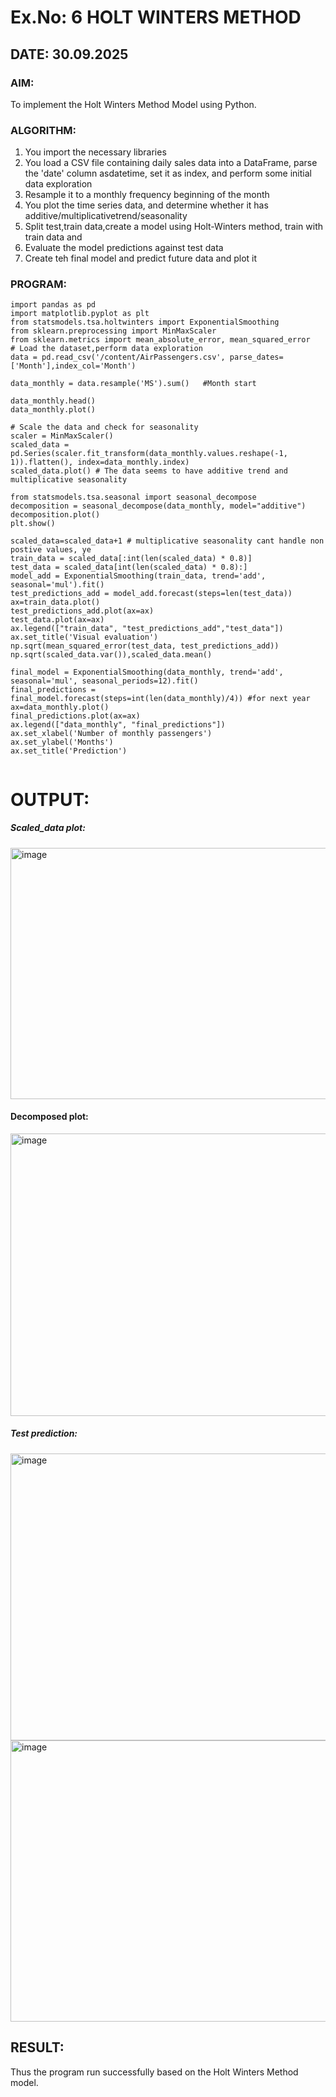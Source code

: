 # Ex.No: 6 HOLT WINTERS METHOD
## DATE: 30.09.2025
### AIM:
To implement the Holt Winters Method Model using Python.

### ALGORITHM:
1. You import the necessary libraries
2. You load a CSV file containing daily sales data into a DataFrame, parse the 'date' column asdatetime, set it as index, and perform some initial data exploration
3. Resample it to a monthly frequency beginning of the month
4. You plot the time series data, and determine whether it has additive/multiplicativetrend/seasonality
5. Split test,train data,create a model using Holt-Winters method, train with train data and
6.  Evaluate the model predictions against test data
7. Create teh final model and predict future data and plot it

### PROGRAM:

```
import pandas as pd
import matplotlib.pyplot as plt
from statsmodels.tsa.holtwinters import ExponentialSmoothing
from sklearn.preprocessing import MinMaxScaler
from sklearn.metrics import mean_absolute_error, mean_squared_error
# Load the dataset,perform data exploration
data = pd.read_csv('/content/AirPassengers.csv', parse_dates=['Month'],index_col='Month')

data_monthly = data.resample('MS').sum()   #Month start

data_monthly.head()
data_monthly.plot()

# Scale the data and check for seasonality
scaler = MinMaxScaler()
scaled_data = pd.Series(scaler.fit_transform(data_monthly.values.reshape(-1, 1)).flatten(), index=data_monthly.index)
scaled_data.plot() # The data seems to have additive trend and multiplicative seasonality

from statsmodels.tsa.seasonal import seasonal_decompose
decomposition = seasonal_decompose(data_monthly, model="additive")
decomposition.plot()
plt.show()

scaled_data=scaled_data+1 # multiplicative seasonality cant handle non postive values, ye
train_data = scaled_data[:int(len(scaled_data) * 0.8)]
test_data = scaled_data[int(len(scaled_data) * 0.8):]
model_add = ExponentialSmoothing(train_data, trend='add', seasonal='mul').fit()
test_predictions_add = model_add.forecast(steps=len(test_data))
ax=train_data.plot()
test_predictions_add.plot(ax=ax)
test_data.plot(ax=ax)
ax.legend(["train_data", "test_predictions_add","test_data"])
ax.set_title('Visual evaluation')
np.sqrt(mean_squared_error(test_data, test_predictions_add))
np.sqrt(scaled_data.var()),scaled_data.mean()

final_model = ExponentialSmoothing(data_monthly, trend='add', seasonal='mul', seasonal_periods=12).fit()
final_predictions = final_model.forecast(steps=int(len(data_monthly)/4)) #for next year
ax=data_monthly.plot()
final_predictions.plot(ax=ax)
ax.legend(["data_monthly", "final_predictions"])
ax.set_xlabel('Number of monthly passengers')
ax.set_ylabel('Months')
ax.set_title('Prediction')


```

# OUTPUT:
##### Scaled_data plot:
<img width="598" height="402" alt="image" src="https://github.com/user-attachments/assets/62725e26-4202-47fd-81e6-48533504bf5f" />

#### Decomposed plot:

<img width="686" height="452" alt="image" src="https://github.com/user-attachments/assets/6bb527fa-5e9a-4e8f-b04e-97d8165ca554" />

#####  Test prediction:
<img width="604" height="459" alt="image" src="https://github.com/user-attachments/assets/8060c8df-6f26-4275-8adf-e1f9a8337dc9" />

<img width="646" height="450" alt="image" src="https://github.com/user-attachments/assets/fd96fda9-8978-4ebc-9275-6c1945f73e28" />


## RESULT:
Thus the program run successfully based on the Holt Winters Method model.
